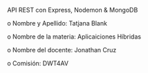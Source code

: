 API REST con Express, Nodemon & MongoDB


o Nombre y Apellido: Tatjana Blank

o Nombre de la materia: Aplicaiciones Híbridas

o Nombre del docente: Jonathan Cruz

o Comisión: DWT4AV
